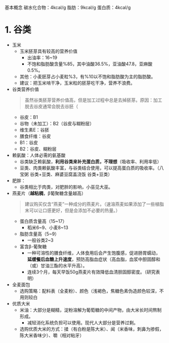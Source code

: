 
基本概念
碳水化合物：4kcal/g
脂肪：9kcal/g
蛋白质：4kcal/g

# 1. 谷类
- 玉米
  - 玉米胚芽具有较高的营养价值
    - 出油率：16~19
    - 不饱和脂肪酸含量%85，其中油酸36.5%，亚油酸47.8，亚麻酸0.5%。
  - 其他：小麦胚芽占小麦粒%3，有%10以不饱和脂肪酸为主的脂肪酸。
  - 建议：把玉米啃干净，玉米粒的胚芽吃干净，营养不浪费。
- 谷类营养价值
  > 虽然谷类胚芽营养价值高，但是加工过程中总是去掉胚芽。原因：加工脱去谷皮通常会脱去谷胚（
  - 谷皮：B1
  - 谷物（未加工）：B2（谷皮与糊粉层）
  - 维生素E：谷胚
  - 膳食纤维：谷皮
  - B1：谷皮
  - B2：谷皮、糊粉层
- 赖氨酸：人体必需的氨基酸
  - 谷类缺乏赖氨酸，**利用谷类来补充蛋白质，不理想**（吸收率、利用率低）
  - 豆类、肉类赖氨酸丰富，与谷类结合使用，可以提高蛋白质的吸收率。（八宝粥 谷类+豆类、麻婆豆腐盖浇饭 谷类+豆类）
- 肥胖：
  - 谷类相比于肉类，对肥胖的影响，小巫见大巫。
- 燕麦片（**越粘稠**，β葡聚糖含量越高）
  > 建议购买仅含“燕麦”一种成分的燕麦片。（速溶燕麦如果添加了一些植脂末可以让口感更好，但是会添加不必要的热量。）
  - 蛋白质含量高（15~17）
    - 稻米6~9、小麦8~13
  - 脂肪含量高（5~9）
    - 一般谷类2~3
  - 富含β-葡聚糖
    - 一种可溶性的膳食纤维，人体食用后会产生饱腹感，促进肠胃蠕动，**延缓餐后血糖上升速度**，预防高脂血症状（高血脂，血浆中胆固醇和（或）甘油三酯的水平升高）。
    - 连续3个月，每天早饭50g燕麦片有效降低血清胆固醇密度。（研究表明）
- 全麦面包
  - 选购策略：配料表（全麦粉）、颜色（浅褐色，焦糖色素伪造颜色较深，不用则较白
- 优质大米
  - 米油：大部分是糊精，淀粉溶解为葡萄糖的中间产物，由大米长时间熬制形成。
    - 减轻消化系统负担可以使用。现代人大部分是营养过剩。
  - 选购优质大米的方式：揉（有白粉是陈大米）、闻（米香味，刺鼻为掺假，陈大米香味少）、嚼（相对粘牙）



